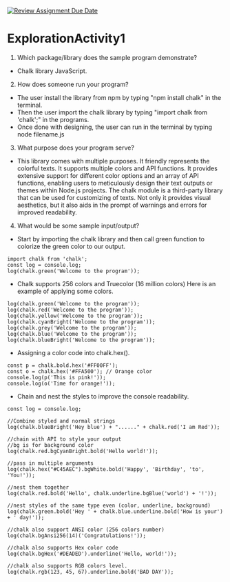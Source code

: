 [![Review Assignment Due Date](https://classroom.github.com/assets/deadline-readme-button-24ddc0f5d75046c5622901739e7c5dd533143b0c8e959d652212380cedb1ea36.svg)](https://classroom.github.com/a/oB7VDeFN)
# ExplorationActivity1
1. Which package/library does the sample program demonstrate?
- Chalk library JavaScript.
  
2. How does someone run your program?
- The user install the library from npm by typing "npm install chalk" in the terminal.
- Then the user import the chalk library by typing "import chalk from 'chalk';" in the programs.
- Once done with designing, the user can run in the terminal by typing node filename.js
  
3. What purpose does your program serve?
- This library comes with multiple purposes. It friendly represents the colorful texts. It supports multiple colors and API functions. It provides extensive support for different color options and an array of API functions, enabling users to meticulously design their text outputs or themes within Node.js projects. The chalk module is a third-party library that can be used for customizing of texts. Not only it provides visual aesthetics, but it also aids in the prompt of warnings and errors for improved readability.

4. What would be some sample input/output?

-  Start by importing the chalk library and then call green function to colorize the green color to our output.
````
import chalk from 'chalk';
const log = console.log;
log(chalk.green('Welcome to the program'));
````

- Chalk supports 256 colors and Truecolor (16 million colors) Here is an example of applying some colors.

````
log(chalk.green('Welcome to the program'));
log(chalk.red('Welcome to the program'));
log(chalk.yellow('Welcome to the program'));
log(chalk.cyanBright('Welcome to the program'));
log(chalk.grey('Welcome to the program'));
log(chalk.blue('Welcome to the program'));
log(chalk.blueBright('Welcome to the program'));
````

- Assigning a color code into chalk.hex(<color code>).

````
const p = chalk.bold.hex('#FF00FF');
const o = chalk.hex('#FFA500'); // Orange color
console.log(p('This is pink!'));
console.log(o('Time for orange!'));
````

- Chain and nest the styles to improve the console readability.

````
const log = console.log;

//Combine styled and normal strings
log(chalk.blueBright('Hey blue') + "......" + chalk.red('I am Red'));

//chain with API to style your output
//bg is for background color
log(chalk.red.bgCyanBright.bold('Hello world!'));

//pass in multiple arguments
log(chalk.hex("#C45AEC").bgWhite.bold('Happy', 'Birthday', 'to', 'You!'));

//nest them together
log(chalk.red.bold('Hello', chalk.underline.bgBlue('world') + '!'));

//nest styles of the same type even (color, underline, background)
log(chalk.green.bold('Hey ' + chalk.blue.underline.bold('How is your') + ' day!'));

//chalk also support ANSI color (256 colors number)
log(chalk.bgAnsi256(14)('Congratulations!'));

//chalk also supports Hex color code
log(chalk.bgHex('#DEADED').underline('Hello, world!'));

//chalk also supports RGB colors level.
log(chalk.rgb(123, 45, 67).underline.bold('BAD DAY'));
````








